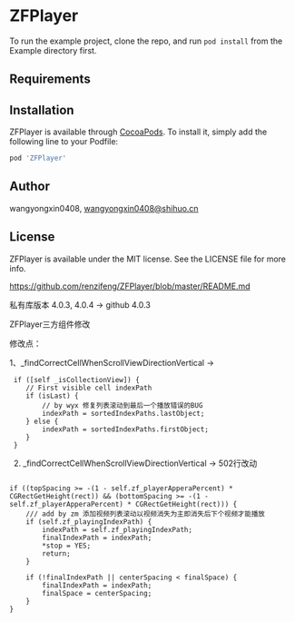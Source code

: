 # ZFPlayer

To run the example project, clone the repo, and run `pod install` from the Example directory first.

## Requirements

## Installation

ZFPlayer is available through [CocoaPods](https://cocoapods.org). To install
it, simply add the following line to your Podfile:

```ruby
pod 'ZFPlayer'
```

## Author

wangyongxin0408, wangyongxin0408@shihuo.cn

## License

ZFPlayer is available under the MIT license. See the LICENSE file for more info.

https://github.com/renzifeng/ZFPlayer/blob/master/README.md

私有库版本 4.0.3, 4.0.4  -> github 4.0.3

ZFPlayer三方组件修改

修改点：

1、_findCorrectCellWhenScrollViewDirectionVertical -> 

```
 if ([self _isCollectionView]) {
    // First visible cell indexPath
    if (isLast) {
        // by wyx 修复列表滚动到最后一个播放错误的BUG
        indexPath = sortedIndexPaths.lastObject;
    } else {
        indexPath = sortedIndexPaths.firstObject;
    }
 }
```
    
2. _findCorrectCellWhenScrollViewDirectionVertical ->
502行改动

```

if ((topSpacing >= -(1 - self.zf_playerApperaPercent) * CGRectGetHeight(rect)) && (bottomSpacing >= -(1 - self.zf_playerApperaPercent) * CGRectGetHeight(rect))) {
    /// add by zm 添加视频列表滚动以视频消失为主即消失后下个视频才能播放
    if (self.zf_playingIndexPath) {
        indexPath = self.zf_playingIndexPath;
        finalIndexPath = indexPath;
        *stop = YES;
        return;
    }

    if (!finalIndexPath || centerSpacing < finalSpace) {
        finalIndexPath = indexPath;
        finalSpace = centerSpacing;
    }
}
        
```